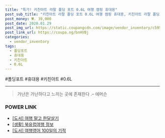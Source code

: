 ```yaml
--- 
title: "특가! 키친아트 라팔 폴딩 포트 0.6L 여행 캠핑 휴대용" 
post_sub_title: "키친아트 라팔 폴딩 포트 0.6L 여행 캠핑 휴대용, 키친아트 라팔 폴딩포트" 
post_money: ₩. 39,000 
post_date: 2020.01.29 
post_img_url: https://static.coupangcdn.com/image/vendor_inventory/c595/d9dda7257cbc4ae338d2cccc2fb89d3bf06331679be3a2d74927bfccaeaf.jpg 
post_link_url: https://coupa.ng/bnHVBj 
categories: 
  - vendor_inventory 
tags: 
  - 폴딩포트 
  - 휴대용 
  - 키친아트 
  - 0.6L 
--- 
```

  #폴딩포트 #휴대용 #키친아트 #0.6L 
<hr> 

> 가난은 가난하다고 느끼는 곳에 존재한다 .–  에머슨 


### POWER LINK

* <a href="https://blog.naver.com/sakai111/221777511494" target="_blank">[도서] 여행 말고 한달살기</a>
* <a href="https://blog.naver.com/sakai111/221758192929" target="_blank"> [생활] 북유럽여행 정보 </a>
* <a href="https://blog.naver.com/santokki14/221785488327" target="_blank">[도서] 여행영어 100일의 기적</a>
